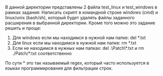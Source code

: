 В данной директории представлены 2 файла test_linux и test_windows в рамках задания:
Написать скрипт в командной строке windows (cmd) и linux/unix (bash/sh), который будет удалять файлы заданного расширения в выбранной директории.
Кроме того можно это задание решить и проще: 
1. Для windows если мы находимся в нужной нам папке:
	del \*.txt
2. Для linux если мы находимся в нужной нам папке: 
	rm \*.txt
3. Если не находимся в нужных нам папках: del .\\Patch\\\*.txt и rm ./Patch/\*.txt соответственно

По сути \* это так называемый regex, который часто используется в языках программирования для фильтрации строк. 
